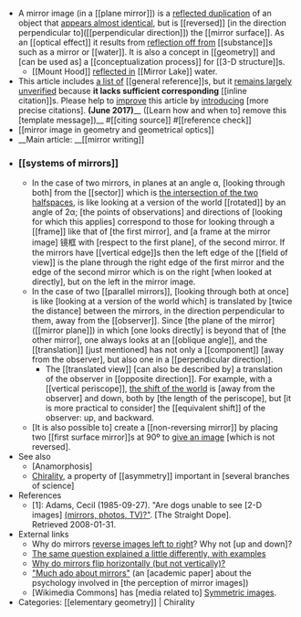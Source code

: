 - A mirror image (in a [[plane mirror]]) is a [reflected duplication]([[duplication]]) of an object that [appears almost identical]([[identical]]), but is [[reversed]] [in the direction perpendicular to]([[perpendicular direction]]) the [[mirror surface]]. As an [[optical effect]] it results from [reflection off from]([[reflection]]) [[substance]]s such as a mirror or [[water]]. It is also a concept in [[geometry]] and [can be used as] a [[conceptualization process]] for [[3-D structure]]s.
    - [[Mount Hood]] [reflected in](https://en.wikipedia.org/wiki/File:Mount_Hood_reflected_in_Mirror_Lake,_Oregon.jpg) [[Mirror Lake]] water.
- This article includes [a list of](https://en.wikipedia.org/wiki/Wikipedia:Citing_sources) [[general reference]]s, but it [remains largely unverified]([[unverified]]) because **it lacks sufficient corresponding** [[inline citation]]s. Please help to [improve](https://en.wikipedia.org/wiki/Wikipedia:WikiProject_Fact_and_Reference_Check) this article by [introducing](https://en.wikipedia.org/wiki/Wikipedia:When_to_cite) [more precise citations]. __(June 2017)____ ([Learn how and when to] remove this [template message])__ #[[citing source]] #[[reference check]]
- [[mirror image in geometry and geometrical optics]]
- __Main article: __[[mirror writing]]
- ### [[systems of mirrors]]
    - In the case of two mirrors, in planes at an angle α, [looking through both] from the [[sector]] which is [the intersection of the two halfspaces]([[intersection]]), is like looking at a version of the world [[rotated]] by an angle of 2α; [the points of observations] and directions of [looking for which this applies] correspond to those for looking through a [[frame]] like that of [the first mirror], and [a frame at the mirror image] 镜框 with [respect to the first plane], of the second mirror. If the mirrors have [[vertical edge]]s then the left edge of the [[field of view]] is the plane through the right edge of the first mirror and the edge of the second mirror which is on the right [when looked at directly], but on the left in the mirror image.
    - In the case of two [[parallel mirrors]], [looking through both at once] is like [looking at a version of the world which] is translated by [twice the distance] between the mirrors, in the direction perpendicular to them, away from the [[observer]]. Since [the plane of the mirror]([[mirror plane]]) in which [one looks directly] is beyond that of [the other mirror], one always looks at an [[oblique angle]], and the [[translation]] [just mentioned] has not only a [[component]] [away from the observer], but also one in a [[perpendicular direction]]. 
        - The [[translated view]] [can also be described by] a translation of the observer in [[opposite direction]]. For example, with a [[vertical periscope]], [the shift of the world]([[shift]]) is [away from the observer] and down, both by [the length of the periscope], but [it is more practical to consider] the [[equivalent shift]] of the observer: up, and backward.
    - [It is also possible to] create a [[non-reversing mirror]] by placing two [[first surface mirror]]s at 90º to [give an image]([[image]]) [which is not reversed].
- See also
    - [Anamorphosis]
    - [Chirality](https://en.wikipedia.org/wiki/Chirality), a property of [[asymmetry]] important in [several branches of science]
- References
    - [1]: Adams, Cecil (1985-09-27). "Are dogs unable to see [2-D images] [(mirrors, photos, TV)?"](http://www.straightdope.com/classics/a2_071b.html). [The Straight Dope]. Retrieved 2008-01-31.
- External links
    - Why do mirrors [reverse images left to right](https://web.archive.org/web/20100206121909/http://www.d7s.com/mirror.htm)? Why not [up and down]?
    - [The same question explained a little differently, with examples](http://amoebacrunch.blogspot.com/2008/04/fun-with-mirror-images.html)
    - [Why do mirrors flip horizontally (but not vertically)?](https://www.youtube.com/watch?v=vBpxhfBlVLU)
    - ["Much ado about mirrors"](https://link.springer.com/article/10.3758%2FBF03210736) (an [academic paper] about the psychology involved in [the perception of mirror images])
    - [Wikimedia Commons] has [media related to] [Symmetric images](https://commons.wikimedia.org/wiki/Category:Symmetric_images).
- Categories: [[elementary geometry]] | Chirality
